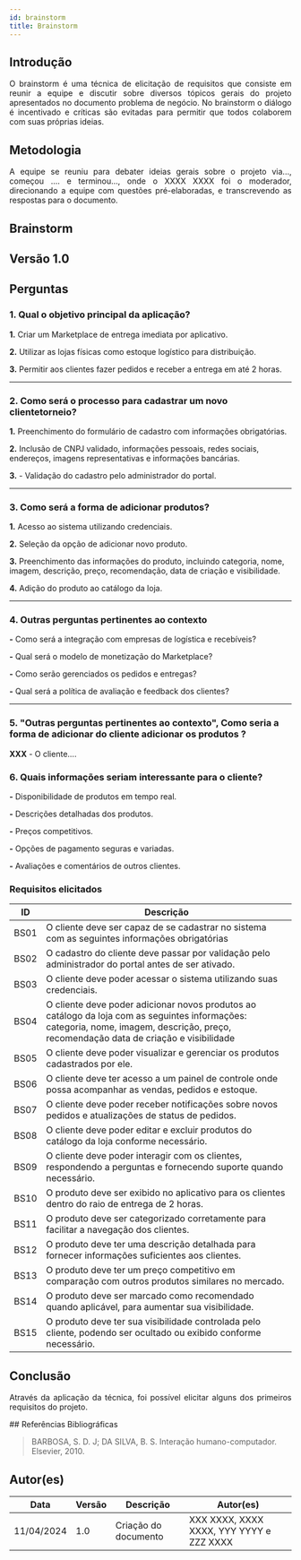 ```yaml
---
id: brainstorm
title: Brainstorm
---
```

 
## Introdução
<p align = "justify">
O brainstorm é uma técnica de elicitação de requisitos que consiste em reunir a equipe e discutir sobre diversos tópicos gerais do projeto apresentados no documento problema de negócio. No brainstorm o diálogo é incentivado e críticas são evitadas para permitir que todos colaborem com suas próprias ideias.
</p>
 
## Metodologia
<p align = "justify">
A equipe se reuniu para debater ideias gerais sobre o projeto via..., começou .... e terminou..., onde o XXXX XXXX foi o moderador, direcionando a equipe com questões pré-elaboradas, e transcrevendo as respostas para o documento.
</p>
 
## Brainstorm
 
## Versão 1.0
 
## Perguntas
 
### 1. Qual o objetivo principal da aplicação?
 
<p align = "justify">
<b>1.</b> Criar um Marketplace de entrega imediata por aplicativo.
</p>
 
<b>2.</b> Utilizar as lojas físicas como estoque logístico para distribuição. 
 
<b>3.</b> Permitir aos clientes fazer pedidos e receber a entrega em até 2 horas.
</p>
 
---
 
### 2. Como será o processo para cadastrar um novo clientetorneio?
 
<p align = "justify">
<b>1.</b> Preenchimento do formulário de cadastro com informações obrigatórias.
 
<b>2.</b> Inclusão de CNPJ validado, informações pessoais, redes sociais, endereços, imagens representativas e informações bancárias.

<b>3.</b> - Validação do cadastro pelo administrador do portal.
  
---
 
### 3. Como será a forma de adicionar produtos?
 
<p align = "justify">
<b>1.</b> Acesso ao sistema utilizando credenciais.
</p>
 
<p align = "justify">
<b>2.</b> Seleção da opção de adicionar novo produto.
</p>
 
<b>3.</b> Preenchimento das informações do produto, incluindo categoria, nome, imagem, descrição, preço, recomendação, data de criação e visibilidade.
 
<b>4.</b> Adição do produto ao catálogo da loja.

 
---
 
### 4. Outras perguntas pertinentes ao contexto

<p align = "justify">
<b>-</b> Como será a integração com empresas de logística e recebíveis?
 
<b>-</b> Qual será o modelo de monetização do Marketplace?
 
<b>-</b> Como serão gerenciados os pedidos e entregas?

<b>-</b> Qual será a política de avaliação e feedback dos clientes?
 
---
 
### 5. "Outras perguntas pertinentes ao contexto", Como seria a forma de adicionar do cliente adicionar os produtos ?
<p align = "justify">
<b>XXX</b> - O cliente....
</p>
 
### 6. Quais informações seriam interessante para o cliente?
<p align = "justify">
   <b>-</b> Disponibilidade de produtos em tempo real.
   
   <b>-</b> Descrições detalhadas dos produtos.

   <b>-</b> Preços competitivos.

   <b>-</b> Opções de pagamento seguras e variadas.

   <b>-</b> Avaliações e comentários de outros clientes.
</p>
 
### Requisitos elicitados
 
|ID|Descrição|
|----|-------------|
|BS01| O cliente deve ser capaz de se cadastrar no sistema com as seguintes informações obrigatórias|
|BS02| O cadastro do cliente deve passar por validação pelo administrador do portal antes de ser ativado.|
|BS03| O cliente deve poder acessar o sistema utilizando suas credenciais.|
|BS04| O cliente deve poder adicionar novos produtos ao catálogo da loja com as seguintes informações: categoria, nome, imagem, descrição, preço, recomendação data de criação e visibilidade|
|BS05| O cliente deve poder visualizar e gerenciar os produtos cadastrados por ele.|
|BS06| O cliente deve ter acesso a um painel de controle onde possa acompanhar as vendas, pedidos e estoque.|
|BS07| O cliente deve poder receber notificações sobre novos pedidos e atualizações de status de pedidos.|
|BS08| O cliente deve poder editar e excluir produtos do catálogo da loja conforme necessário.|
|BS09| O cliente deve poder interagir com os clientes, respondendo a perguntas e fornecendo suporte quando necessário.|
|BS10| O produto deve ser exibido no aplicativo para os clientes dentro do raio de entrega de 2 horas.|
|BS11| O produto deve ser categorizado corretamente para facilitar a navegação dos clientes.|
|BS12| O produto deve ter uma descrição detalhada para fornecer informações suficientes aos clientes.|
|BS13| O produto deve ter um preço competitivo em comparação com outros produtos similares no mercado.|
|BS14| O produto deve ser marcado como recomendado quando aplicável, para aumentar sua visibilidade.|
|BS15| O produto deve ter sua visibilidade controlada pelo cliente, podendo ser ocultado ou exibido conforme necessário.|
 
## Conclusão
<p align = "justify">
Através da aplicação da técnica, foi possível elicitar alguns dos primeiros requisitos do projeto.
</p>
## Referências Bibliográficas
 
> BARBOSA, S. D. J; DA SILVA, B. S. Interação humano-computador. Elsevier, 2010.
 
 
## Autor(es)
| Data | Versão | Descrição | Autor(es) |
| -- | -- | -- | -- |
| 11/04/2024 | 1.0 | Criação do documento | XXX XXXX, XXXX XXXX, YYY YYYY e ZZZ XXXX |
